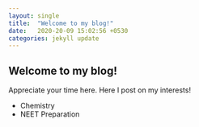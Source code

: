 ```yaml
---
layout: single
title:  "Welcome to my blog!"
date:   2020-20-09 15:02:56 +0530
categories: jekyll update
---
```


## Welcome to my blog!

Appreciate your time here. Here I post on my interests!
* Chemistry
* NEET Preparation

[jekyll-docs]: https://jekyllrb.com/docs/home
[jekyll-gh]:   https://github.com/jekyll/jekyll
[jekyll-talk]: https://talk.jekyllrb.com/

